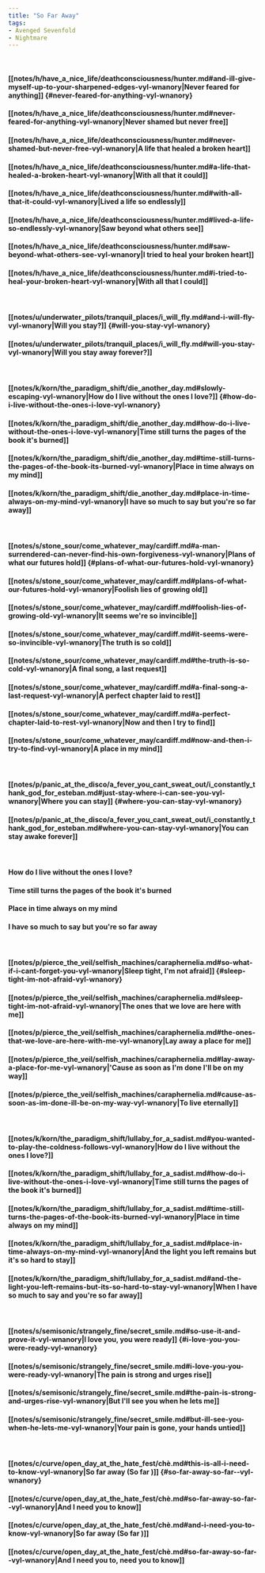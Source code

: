 ```yaml
---
title: "So Far Away"
tags:
- Avenged Sevenfold
- Nightmare
---
```

&nbsp;
#### [[notes/h/have_a_nice_life/deathconsciousness/hunter.md#and-ill-give-myself-up-to-your-sharpened-edges-vyl-wnanory|Never feared for anything]] {#never-feared-for-anything-vyl-wnanory}
#### [[notes/h/have_a_nice_life/deathconsciousness/hunter.md#never-feared-for-anything-vyl-wnanory|Never shamed but never free]]
#### [[notes/h/have_a_nice_life/deathconsciousness/hunter.md#never-shamed-but-never-free-vyl-wnanory|A life that healed a broken heart]]
#### [[notes/h/have_a_nice_life/deathconsciousness/hunter.md#a-life-that-healed-a-broken-heart-vyl-wnanory|With all that it could]]
#### [[notes/h/have_a_nice_life/deathconsciousness/hunter.md#with-all-that-it-could-vyl-wnanory|Lived a life so endlessly]]
#### [[notes/h/have_a_nice_life/deathconsciousness/hunter.md#lived-a-life-so-endlessly-vyl-wnanory|Saw beyond what others see]]
#### [[notes/h/have_a_nice_life/deathconsciousness/hunter.md#saw-beyond-what-others-see-vyl-wnanory|I tried to heal your broken heart]]
#### [[notes/h/have_a_nice_life/deathconsciousness/hunter.md#i-tried-to-heal-your-broken-heart-vyl-wnanory|With all that I could]]
&nbsp;
#### [[notes/u/underwater_pilots/tranquil_places/i_will_fly.md#and-i-will-fly-vyl-wnanory|Will you stay?]] {#will-you-stay-vyl-wnanory}
#### [[notes/u/underwater_pilots/tranquil_places/i_will_fly.md#will-you-stay-vyl-wnanory|Will you stay away forever?]]
&nbsp;
#### [[notes/k/korn/the_paradigm_shift/die_another_day.md#slowly-escaping-vyl-wnanory|How do I live without the ones I love?]] {#how-do-i-live-without-the-ones-i-love-vyl-wnanory}
#### [[notes/k/korn/the_paradigm_shift/die_another_day.md#how-do-i-live-without-the-ones-i-love-vyl-wnanory|Time still turns the pages of the book it's burned]]
#### [[notes/k/korn/the_paradigm_shift/die_another_day.md#time-still-turns-the-pages-of-the-book-its-burned-vyl-wnanory|Place in time always on my mind]]
#### [[notes/k/korn/the_paradigm_shift/die_another_day.md#place-in-time-always-on-my-mind-vyl-wnanory|I have so much to say but you're so far away]]
&nbsp;
#### [[notes/s/stone_sour/come_whatever_may/cardiff.md#a-man-surrendered-can-never-find-his-own-forgiveness-vyl-wnanory|Plans of what our futures hold]] {#plans-of-what-our-futures-hold-vyl-wnanory}
#### [[notes/s/stone_sour/come_whatever_may/cardiff.md#plans-of-what-our-futures-hold-vyl-wnanory|Foolish lies of growing old]]
#### [[notes/s/stone_sour/come_whatever_may/cardiff.md#foolish-lies-of-growing-old-vyl-wnanory|It seems we're so invincible]]
#### [[notes/s/stone_sour/come_whatever_may/cardiff.md#it-seems-were-so-invincible-vyl-wnanory|The truth is so cold]]
#### [[notes/s/stone_sour/come_whatever_may/cardiff.md#the-truth-is-so-cold-vyl-wnanory|A final song, a last request]]
#### [[notes/s/stone_sour/come_whatever_may/cardiff.md#a-final-song-a-last-request-vyl-wnanory|A perfect chapter laid to rest]]
#### [[notes/s/stone_sour/come_whatever_may/cardiff.md#a-perfect-chapter-laid-to-rest-vyl-wnanory|Now and then I try to find]]
#### [[notes/s/stone_sour/come_whatever_may/cardiff.md#now-and-then-i-try-to-find-vyl-wnanory|A place in my mind]]
&nbsp;
#### [[notes/p/panic_at_the_disco/a_fever_you_cant_sweat_out/i_constantly_thank_god_for_esteban.md#just-stay-where-i-can-see-you-vyl-wnanory|Where you can stay]] {#where-you-can-stay-vyl-wnanory}
#### [[notes/p/panic_at_the_disco/a_fever_you_cant_sweat_out/i_constantly_thank_god_for_esteban.md#where-you-can-stay-vyl-wnanory|You can stay awake forever]]
&nbsp;
#### How do I live without the ones I love?
#### Time still turns the pages of the book it's burned
#### Place in time always on my mind
#### I have so much to say but you're so far away
&nbsp;
#### [[notes/p/pierce_the_veil/selfish_machines/caraphernelia.md#so-what-if-i-cant-forget-you-vyl-wnanory|Sleep tight, I'm not afraid]] {#sleep-tight-im-not-afraid-vyl-wnanory}
#### [[notes/p/pierce_the_veil/selfish_machines/caraphernelia.md#sleep-tight-im-not-afraid-vyl-wnanory|The ones that we love are here with me]]
#### [[notes/p/pierce_the_veil/selfish_machines/caraphernelia.md#the-ones-that-we-love-are-here-with-me-vyl-wnanory|Lay away a place for me]]
#### [[notes/p/pierce_the_veil/selfish_machines/caraphernelia.md#lay-away-a-place-for-me-vyl-wnanory|'Cause as soon as I'm done I'll be on my way]]
#### [[notes/p/pierce_the_veil/selfish_machines/caraphernelia.md#cause-as-soon-as-im-done-ill-be-on-my-way-vyl-wnanory|To live eternally]]
&nbsp;
#### [[notes/k/korn/the_paradigm_shift/lullaby_for_a_sadist.md#you-wanted-to-play-the-coldness-follows-vyl-wnanory|How do I live without the ones I love?]]
#### [[notes/k/korn/the_paradigm_shift/lullaby_for_a_sadist.md#how-do-i-live-without-the-ones-i-love-vyl-wnanory|Time still turns the pages of the book it's burned]]
#### [[notes/k/korn/the_paradigm_shift/lullaby_for_a_sadist.md#time-still-turns-the-pages-of-the-book-its-burned-vyl-wnanory|Place in time always on my mind]]
#### [[notes/k/korn/the_paradigm_shift/lullaby_for_a_sadist.md#place-in-time-always-on-my-mind-vyl-wnanory|And the light you left remains but it's so hard to stay]]
#### [[notes/k/korn/the_paradigm_shift/lullaby_for_a_sadist.md#and-the-light-you-left-remains-but-its-so-hard-to-stay-vyl-wnanory|When I have so much to say and you're so far away]]
&nbsp;
#### [[notes/s/semisonic/strangely_fine/secret_smile.md#so-use-it-and-prove-it-vyl-wnanory|I love you, you were ready]] {#i-love-you-you-were-ready-vyl-wnanory}
#### [[notes/s/semisonic/strangely_fine/secret_smile.md#i-love-you-you-were-ready-vyl-wnanory|The pain is strong and urges rise]]
#### [[notes/s/semisonic/strangely_fine/secret_smile.md#the-pain-is-strong-and-urges-rise-vyl-wnanory|But I'll see you when he lets me]]
#### [[notes/s/semisonic/strangely_fine/secret_smile.md#but-ill-see-you-when-he-lets-me-vyl-wnanory|Your pain is gone, your hands untied]]
&nbsp;
#### [[notes/c/curve/open_day_at_the_hate_fest/chè.md#this-is-all-i-need-to-know-vyl-wnanory|So far away (So far )]] {#so-far-away-so-far--vyl-wnanory}
#### [[notes/c/curve/open_day_at_the_hate_fest/chè.md#so-far-away-so-far--vyl-wnanory|And I need you to know]]
#### [[notes/c/curve/open_day_at_the_hate_fest/chè.md#and-i-need-you-to-know-vyl-wnanory|So far away (So far )]]
#### [[notes/c/curve/open_day_at_the_hate_fest/chè.md#so-far-away-so-far--vyl-wnanory|And I need you to, need you to know]]
